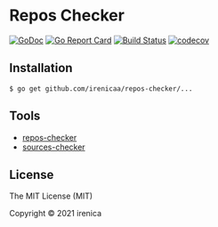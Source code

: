 # Repos Checker

[![GoDoc](https://godoc.org/github.com/irenicaa/repos-checker?status.svg)](https://godoc.org/github.com/irenicaa/repos-checker)
[![Go Report Card](https://goreportcard.com/badge/github.com/irenicaa/repos-checker)](https://goreportcard.com/report/github.com/irenicaa/repos-checker)
[![Build Status](https://travis-ci.org/irenicaa/repos-checker.svg?branch=master)](https://travis-ci.org/irenicaa/repos-checker)
[![codecov](https://codecov.io/gh/irenicaa/repos-checker/branch/master/graph/badge.svg)](https://codecov.io/gh/irenicaa/repos-checker)

## Installation

```
$ go get github.com/irenicaa/repos-checker/...
```

## Tools

- [repos-checker](cmd/repos-checker)
- [sources-checker](cmd/sources-checker)

## License

The MIT License (MIT)

Copyright &copy; 2021 irenica
